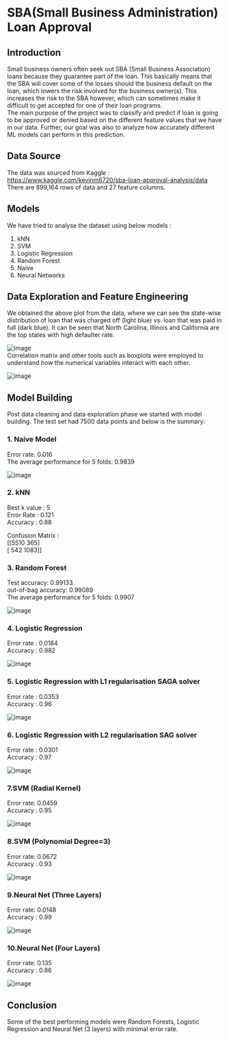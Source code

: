 # SBA(Small Business Administration) Loan Approval 

## Introduction
Small business owners often seek out SBA (Small Business Association) loans because they guarantee part of the loan. This basically means that the SBA will cover some of the losses should the business default on the loan, which lowers the risk involved for the business owner(s). This increases the risk to the SBA however, which can sometimes make it difficult to get accepted for one of their loan programs. <br />
The main purpose of the project was to classify and predict if loan is going to be approved or denied based on the different feature values that we have in our data. Further, our goal was also to analyze how accurately different ML models can perform in this prediction.

## Data Source 
The data was sourced from Kaggle : <br />
https://www.kaggle.com/kevinm6720/sba-loan-approval-analysis/data <br />
There are 899,164 rows of data and 27 feature columns.

## Models 
We have tried to analyse the dataset using below models :<br />
1. kNN <br />
2. SVM <br />
3. Logistic Regression <br />
4. Random Forest <br />
5. Naive <br />
6. Neural Networks <br />

## Data Exploration and Feature Engineering 
We obtained the above plot from the data, where we can see the state-wise distribution of loan that was charged off (light blue) vs. loan that was paid in full (dark blue). It can be seen that North Carolina, Illinois and California are the top states with high defaulter rate. <br />

![image](https://user-images.githubusercontent.com/91768855/151626135-1df6b749-441f-4576-8928-74d43eb45195.png)
<br />
Correlation matrix and other tools such as boxplots were employed to understand how the numerical variables interact with each other. <br />

![image](https://user-images.githubusercontent.com/91768855/151626511-c57bb2b6-c1e1-43d8-8f67-b3054624f8a2.png)

## Model Building 
Post data cleaning and data exploration phase we started with model building. The test set had 7500 data points and below is the summary: <br />

### 1. Naive Model 
Error rate: 0.016 <br />
The average performance for 5 folds:  0.9839 

![image](https://user-images.githubusercontent.com/91768855/151631230-e3fd216f-304c-42c7-a5b0-f29950b87b2f.png)

### 2. kNN 
Best k value : 5 <br />
Error Rate : 0.121 <br />
Accuracy : 0.88 <br />

Confusion Matrix : <br />
[[5510  365] <br />
[ 542 1083]]

### 3. Random Forest 
Test accuracy: 0.99133 <br />
out-of-bag accuracy: 0.99089 <br />
The average performance for 5 folds:  0.9907 <br />

![image](https://user-images.githubusercontent.com/91768855/151631390-32371c76-d087-4e6a-942d-3868128e1fb5.png)


### 4. Logistic Regression 
Error rate : 0.0184 <br />
Accuracy : 0.982 <br />

![image](https://user-images.githubusercontent.com/91768855/151632122-c0abcb04-5a7a-4ffb-ae0d-e4a1f714d799.png)

### 5. Logistic Regression with L1 regularisation SAGA solver
Error rate : 0.0353 <br />
Accuracy : 0.96 <br />

![image](https://user-images.githubusercontent.com/91768855/151633541-7e11c17d-5933-48b1-9ba1-b200c3ffb2ec.png)

### 6. Logistic Regression with L2 regularisation SAG solver
Error rate : 0.0301 <br />
Accuracy : 0.97 <br />

![image](https://user-images.githubusercontent.com/91768855/151633700-41cc0f78-405a-49b9-b54a-7ab2f0e7dee3.png)

### 7.SVM (Radial Kernel)
Error rate: 0.0459 <br />
Accuracy : 0.95 <br />

![image](https://user-images.githubusercontent.com/91768855/151633965-e112096a-5672-485d-bd80-1b97d3e6908f.png)

### 8.SVM (Polynomial Degree=3)
Error rate: 0.0672 <br />
Accuracy : 0.93 <br />

![image](https://user-images.githubusercontent.com/91768855/151634365-3ba6edf4-24f4-4684-a61a-04ecf9706a2d.png)

### 9.Neural Net (Three Layers)
Error rate: 0.0148 <br />
Accuracy : 0.99 <br />

![image](https://user-images.githubusercontent.com/91768855/151634557-7398fcd6-06d1-4161-8672-2ccb510acecb.png)

### 10.Neural Net (Four Layers)
Error rate: 0.135 <br />
Accuracy : 0.86 <br />

![image](https://user-images.githubusercontent.com/91768855/151634669-f03f274a-52a8-4ae1-9b98-3b1173c5b203.png)

## Conclusion

Some of the best performing models were Random Forests, Logistic Regression and Neural Net (3 layers) with minimal error rate.

